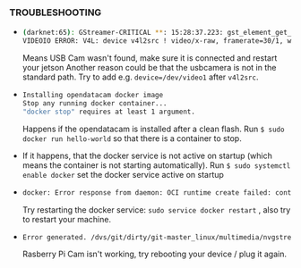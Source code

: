 ### TROUBLESHOOTING

-   ```bash
    (darknet:65): GStreamer-CRITICAL **: 15:28:37.223: gst_element_get_state: assertion 'GST_IS_ELEMENT (element)' failed
    VIDEOIO ERROR: V4L: device v4l2src ! video/x-raw, framerate=30/1, width=640, height=360 ! videoconvert ! appsink: Unable to query number of channels
    ```
    Means USB Cam wasn't found, make sure it is connected and restart your jetson
    Another reason could be that the usbcamera is not in the standard path. Try to add e.g. `device=/dev/video1` after `v4l2src`.

-   ```bash
    Installing opendatacam docker image
    Stop any running docker container...
    "docker stop" requires at least 1 argument.
    ```
    Happens if the opendatacam is installed after a clean flash. Run `$ sudo docker run hello-world` so that there is a container to stop. 
    
-   If it happens, that the docker service is not active on startup (which means the container is not starting automatically). Run `$ sudo systemctl enable docker` set the docker service active on startup


-   ```bash
    docker: Error response from daemon: OCI runtime create failed: container_linux.go:345
    ```

    Try restarting the docker service: `sudo service docker restart` , also try to restart your machine.
    
    
-   ```bash
    Error generated. /dvs/git/dirty/git-master_linux/multimedia/nvgstreamer/gst-nvarguscamera/gstnvarguscamerasrc.cpp, execute:521 No cameras available
    ```

    Rasberry Pi Cam isn't working, try rebooting your device / plug it again.
    
